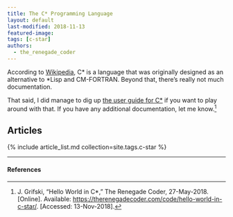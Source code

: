 ```yaml
---
title: The C* Programming Language
layout: default
last-modified: 2018-11-13
featured-image:
tags: [c-star]
authors:
  - the_renegade_coder
---
```


According to [Wikipedia][1], C* is a language that was originally designed as an
alternative to \*Lisp and CM-FORTRAN. Beyond that, there’s really not much
documentation.

That said, I did manage to dig up [the user guide for C*][2] if you want to play
around with that. If you have any additional documentation, let me know.[^1]

## Articles

{% include article_list.md collection=site.tags.c-star %}

---

#### References

[^1]: J. Grifski, “Hello World in C*,” The Renegade Coder, 27-May-2018. [Online]. Available: <https://therenegadecoder.com/code/hello-world-in-c-star/>. [Accessed: 13-Nov-2018].

[1]: https://en.wikipedia.org/wiki/C*
[2]: http://people.csail.mit.edu/bradley/cm5docs/CM-5CStarUsersGuide.pdf
